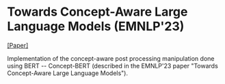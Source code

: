 # Towards Concept-Aware Large Language Models (EMNLP'23)
[[Paper]]((https://aclanthology.org/2023.findings-emnlp.877.pdf))

Implementation of the concept-aware post processing manipulation done using BERT -- Concept-BERT (described in the EMNLP'23 paper "Towards Concept-Aware Large Language Models").
